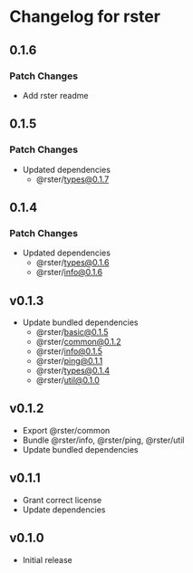 # Changelog for rster

## 0.1.6

### Patch Changes

- Add rster readme

## 0.1.5

### Patch Changes

- Updated dependencies
  - @rster/types@0.1.7

## 0.1.4

### Patch Changes

- Updated dependencies
  - @rster/types@0.1.6
  - @rster/info@0.1.6

## v0.1.3

- Update bundled dependencies
  - @rster/basic@0.1.5
  - @rster/common@0.1.2
  - @rster/info@0.1.5
  - @rster/ping@0.1.1
  - @rster/types@0.1.4
  - @rster/util@0.1.0

## v0.1.2

- Export @rster/common
- Bundle @rster/info, @rster/ping, @rster/util
- Update bundled dependencies

## v0.1.1

- Grant correct license
- Update dependencies

## v0.1.0

- Initial release
